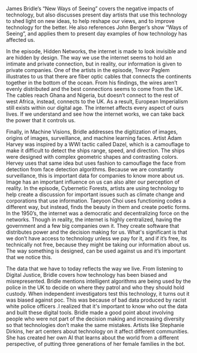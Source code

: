   James Bridle’s “New Ways of Seeing” covers the negative impacts of technology, but also discusses present day artists that use this technology to shed light on new ideas, to help reshape our views, and to improve technology for the better. He also references John Berger’s show “Ways of Seeing”, and applies them to present day examples of how technology has affected us. 

  In the episode, Hidden Networks, the internet is made to look invisible and are hidden by design. The way we use the internet seems to hold an intimate and private connection, but in reality, our information is given to private companies. One of the artists in the episode, Trevor Paglem illustrates to us that there are fiber optic cables that connects the continents together in the bottom of the ocean. From his findings, the wires aren’t evenly distributed and the best connections seems to come from the UK. The cables reach Ghana and Nigeria, but doesn’t connect to the rest of west Africa, instead, connects to the UK. As a result, European Imperialism still exists within our digital age. The internet affects every aspect of ours lives. If we understand and see how the internet works, we can take back the power that it controls us.

  Finally, in Machine Visions, Bridle addresses the digitization of images, origins of images, surveillance, and machine learning faces. Artist Adam Harvey was inspired by a WWI tactic called Dazel, which is a camouflage to make it difficult to detect the ships range, speed, and direction. The ships were designed with complex geometric shapes and contrasting colors. Hervey uses that same idea but uses fashion to camouflage the face from detection from face detection algorithms. Because we are constantly surveillance, this is important data for companies to know more about us. Image has an important influence on us can also alter our perception of reality.
  In the episode, Cybernetic Forests, artists are using technology to help create a discussion for important issues such as climate change and corporations that use information. Taeyoon Choi uses functioning codes a different way, but instead, finds the beauty in them and create poetic forms. In the 1950’s, the internet was a democratic and decentralizing force on the networks. Though in reality, the internet is highly centralized, having the government and a few big companies own it. They create software that distributes power and the decision making for us. What's significant is that we don’t have access to technology unless we pay for it, and if it’s free, its technically not free, because they might be taking our information about us. The way something is designed, can be used against us and it’s important that we notice this.

  The data that we have to today reflects the way we live. From listening to Digital Justice, Bridle covers how technology has been biased and misrepresented. Bridle mentions intelligent algorithms are being used by the police in the UK to decide on where they patrol and who they should hold custody. When independent investigators test this technology, it turns out it was biased against poc. This was because of bad data produced by racist white police officers .I realized that it's important to know who out the data and built these digital tools. Bridle made a good point about involving people who were not part of the decision making and increasing diversity so that technologies don’t make the same mistakes. Artists like Stephanie Dirkins, her art centers about technology on it affect different communities. She has created her own AI that learns about the world from a different perspective, of putting three generations of her female families in the bot. 
